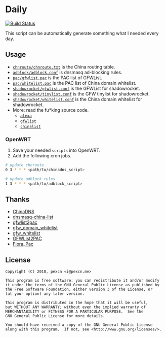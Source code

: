 # Daily

[![Build Status](https://travis-ci.org/pexcn/daily.svg?branch=master)](https://travis-ci.org/pexcn/daily)

This script can be automatically generate something what I needed every day.

## Usage

- [`chnroute/chnroute.txt`](https://pexcn.me/daily/chnroute/chnroute.txt) is the China routing table.
- [`adblock/adblock.conf`](https://pexcn.me/daily/adblock/adblock.conf) is dnsmasq ad-blocking rules.
- [`pac/gfwlist.pac`](https://pexcn.me/daily/pac/gfwlist.pac) is the PAC list of GFWList.
- [`pac/whitelist.pac`](https://pexcn.me/daily/pac/whitelist.pac) is the PAC list of China domain whitelist.
- [`shadowrocket/gfwlist.conf`](https://pexcn.me/daily/shadowrocket/gfwlist.conf) is the GFWList for shadowrocket.
- [`shadowrocket/tinylist.conf`](https://pexcn.me/daily/shadowrocket/tinylist.conf) is the GFW tinylist for shadowrocket.
- [`shadowrocket/whitelist.conf`](https://pexcn.me/daily/shadowrocket/whitelist.conf) is the China domain whitelist for shadowrocket.
- More: read the fu*king source code.
  - [`alexa`](https://github.com/pexcn/daily/tree/gh-pages/alexa)
  - [`gfwlist`](https://github.com/pexcn/daily/tree/gh-pages/gfwlist)
  - [`chinalist`](https://github.com/pexcn/daily/tree/gh-pages/chinalist)

### OpenWRT

1. Save your needed `scripts` into OpenWRT.
2. Add the following cron jobs.

```bash
# update chnroute
0 3 * * * <path/to/chinadns_script>

# update adblock rules
1 3 * * * <path/to/adblock_script>
```

## Thanks

- [ChinaDNS](https://github.com/shadowsocks/ChinaDNS)
- [dnsmasq-china-list](https://github.com/felixonmars/dnsmasq-china-list)
- [gfwlist2pac](https://github.com/clowwindy/gfwlist2pac)
- [gfw_domain_whitelist](https://github.com/R0uter/gfw_domain_whitelist)
- [gfw_whitelist](https://github.com/breakwa11/gfw_whitelist)
- [GFWList2PAC](https://github.com/breakwa11/GFWList2PAC)
- [Flora_Pac](https://github.com/Leask/Flora_Pac)

## License

```
Copyright (C) 2018, pexcn <i@pexcn.me>

This program is free software: you can redistribute it and/or modify
it under the terms of the GNU General Public License as published by
the Free Software Foundation, either version 3 of the License, or
(at your option) any later version.

This program is distributed in the hope that it will be useful,
but WITHOUT ANY WARRANTY; without even the implied warranty of
MERCHANTABILITY or FITNESS FOR A PARTICULAR PURPOSE.  See the
GNU General Public License for more details.

You should have received a copy of the GNU General Public License
along with this program.  If not, see <http://www.gnu.org/licenses/>.
```
